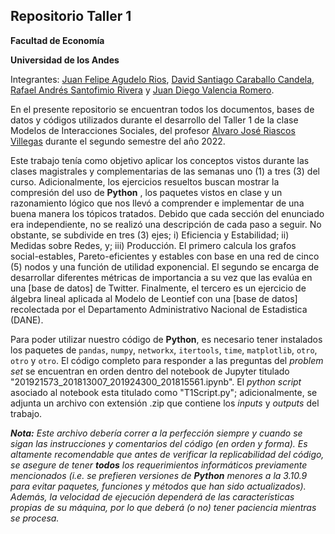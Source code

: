 ## Repositorio Taller 1

**Facultad de Economía**

**Universidad de los Andes**

Integrantes: [Juan Felipe Agudelo Rios](https://github.com/), [David Santiago Caraballo Candela](https://github.com/scaraballoc), [Rafael Andrés Santofimio Rivera](https://github.com/rasantofimior) y [Juan Diego Valencia Romero](https://github.com/judval).

En el presente repositorio se encuentran todos los documentos, bases de datos y códigos utilizados durante el desarrollo del Taller 1 de la clase Modelos de Interacciones Sociales, del profesor [Alvaro José Riascos Villegas](https://www.alvaroriascos.com/) durante el segundo semestre del año 2022.

Este trabajo tenía como objetivo aplicar los conceptos vistos durante las clases magistrales y complementarias de las semanas uno (1) a tres (3) del curso. Adicionalmente, los ejercicios resueltos buscan mostrar la compresión del uso de **Python** , los paquetes vistos en clase y un razonamiento lógico que
nos llevó a comprender e implementar de una buena manera los tópicos tratados. Debido que cada sección del enunciado era independiente, no se realizó una descripción de cada paso a seguir. No obstante, se subdivide en tres (3) ejes; i) Eficiencia y Estabilidad; ii) Medidas sobre Redes, y; iii) Producción. El primero calcula los grafos social-estables, Pareto-eficientes y estables con base en una red de cinco (5) nodos y una función de utilidad exponencial. El segundo se encarga de desarrollar diferentes métricas de importancia a su vez que las evalúa en una [base de datos] de Twitter. Finalmente, el tercero es un ejercicio de álgebra lineal aplicada al Modelo de Leontief con una [base de datos] recolectada por el Departamento Administrativo Nacional de Estadistica (DANE). 

Para poder utilizar nuestro código de **Python**, es necesario tener instalados los paquetes de `pandas`, `numpy`, `networkx`, `itertools`, `time`, `matplotlib`, `otro`, `otro` y `otro`. El código completo para responder a las preguntas del *problem set* se encuentran en orden dentro del notebook de Jupyter titulado "201921573_201813007_201924300_201815561.ipynb". El *python script* asociado al notebook esta titulado como "T1Script.py"; adicionalmente, se adjunta un archivo con extensión .zip que contiene los *inputs* y *outputs* del trabajo. 

***Nota:*** *Este archivo debería correr a la perfección siempre y cuando se sigan las instrucciones y comentarios del código (en orden y forma). Es altamente recomendable que antes de verificar la replicabilidad del código, se asegure de tener **todos** los requerimientos informáticos previamente mencionados (i.e. se prefieren versiones de **Python** menores a la 3.10.9 para evitar paquetes, funciones y métodos que han sido actualizados). Además, la velocidad de ejecución dependerá de las características propias de su máquina, por lo que deberá (o no) tener paciencia mientras se procesa.*

